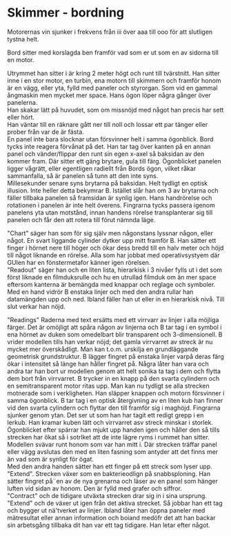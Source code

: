 # Skimmer - bordning

Motorernas vin sjunker i frekvens från iii över aaa till ooo för att slutligen tystna helt.  

Bord sitter med korslagda ben framför vad som er ut som en av sidorna till en motor.

Utrymmet han sitter i är kring 2 meter högt och runt till tvärstnitt.  Han sitter inne i en stor motor, en turbin, ena motorn till skimmern och framför honom är en vägg, eller yta, fylld med paneler och styrorgan.  Som vid en gammal ångmaskin men mycket mer space.  Hans ögon löper några gånger över panelerna.  
Han skakar lätt på huvudet, som om missnöjd med något han precis har sett eller hört.  
Han väntar till en räknare gått ner till noll och lossar ett par tänger eller prober från var de är fästa.  
En panel inte bara slocknar utan försvinner helt i samma ögonblick.  Bord tycks inte reagera förvånat på det.  Han tar tag över kanten på en annan panel och vänder/flippar den runt sin egen x-axel så baksidan av den kommer fram.  Där sitter ett gäng brytare, gula till färg.  Ögonblicket panelen ligger vågrätt, eller egentligen radiellt från Bords ögon, vilket råkar sammanfalla, så är panelen så tunn att den inte syns.  
Millesekunder senare syns brytarna på baksidan.  Helt tydligt en optisk illusion.  Inte heller detta bekymrar B.  Istället slår han om 3 av brytarna och fäller tillbaka panelen så framsidan är synlig igen.  Hans handrörelse och rotationen i panelen är inte helt överens.  Fingrarna tycks passera igenom panelens yta utan motstånd, innan handens rörelse transplanterar sig till panelen och får den att rotera till förut nämnda läge.  

"Chart" säger han som för sig själv men någonstans lyssnar någon, eller något.    En svart liggande cylinder dytker upp mitt framför B.  Han sätter ett finger i hörnet nere till höger och ökar dess bredd till en halv meter och höjd till något liknande en rörelse.  Alla som har jobbat med operativsystyem där GUIen har en fönstermetafor känner igen rörelsen.  
"Readout" säger han och en liten lista, hierarkisk i 3 nivåer fylls ut i det som först liknade en filmduksrulle och hu en utrullad filmduk om än mer space eftersom kanterna är bemängda med knappar och reglage och symboler.  Med en hand vidrör B enstaka linjer och med den andra rullar han datamängden upp och ned.  Ibland fäller han ut eller in en hierarkisk nivå.  Till slut verkar han nöjd.  

"Readings"  Raderna med text ersätts med ett virrvarr av linjer i alla möjliga färger.  Det är omöjligt att spåra någon av linjerna och B tar tag i en symbol i ena hörnet av duken som omedelbart blir transparent och 3-dimensionell.  B vrider modellen tills han verkar nöjd; det gamla virrvarret av streck är nu mycket mer överskådligt.  Man kan t.o.m. urskilja en grundläggande geometrisk grundstruktur.  B lägger fingret på enstaka linjer varpå deras färg ökar i intensitet så länge han håller fingret på.  Några låter han vara och andra tar han bort ur modellen genom att helt sonika ta tag i dem och flytta dem bort från virrvarret.  B trycker in en knapp på den svarta cylindern och en semitransparent motor ritas upp.  Man kan nu tydligt se alla strecken motnerade som i verkligheten. Han släpper knappen och motorn försvinner i samma ögonblick.
B tar tag i en optisk återgivning av en liten kub han finner vid den svarta cylindern och flyttar den till framför sig i maghöjd.  Fingrarna sjunker genom ytan.  Det ser ut som han har tagit ett redigt grepp i en lerkub.  Han kramar kuben lätt och virrvarret asv streck minskar i storlek.  Ögonblicket efter spärrar han mjukt upp handen igen och håller den så tills strecken har ökat så i sotrlket att de inte lägre ryms i rummet han sitter.  Modellen svävar runt honom som var han mitt i.  Där strecken träffar panel eller vägg avslutas den med en liten fasning som antyder att det finns mer än vad som är synligt för ögat.  
Med den andra handen sätter han ett finger på ett streck som lyser upp. "Extend".  Strecken växer som en bakterieodlign på snabbsploning.  Han sätter fingret på¨en av de nya grenarna och läser av en panel som hänger luften vid sidan av honom.  Den är fylld med grafer och siffror.  
"Contract" och de tidigare utväxta strecken drar sig in i sina ursprung.  
"Extend" och de växer ut igen från det aktiva strecket.  Så jobbar han ett tag och bygger ut nä'tverket av linjer.  Ibland låter han öppna paneler med mätresultat eller annan information och boiand medöfr det att han backar sin arbetsgång tillbaka dit han var ett tag tidigare.
Han letar efter något.
